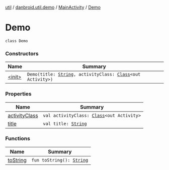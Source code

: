 [util](../../../index.md) / [danbroid.util.demo](../../index.md) / [MainActivity](../index.md) / [Demo](./index.md)

# Demo

`class Demo`

### Constructors

| Name | Summary |
|---|---|
| [&lt;init&gt;](-init-.md) | `Demo(title: `[`String`](https://kotlinlang.org/api/latest/jvm/stdlib/kotlin/-string/index.html)`, activityClass: `[`Class`](https://docs.oracle.com/javase/8/docs/api/java/lang/Class.html)`<out Activity>)` |

### Properties

| Name | Summary |
|---|---|
| [activityClass](activity-class.md) | `val activityClass: `[`Class`](https://docs.oracle.com/javase/8/docs/api/java/lang/Class.html)`<out Activity>` |
| [title](title.md) | `val title: `[`String`](https://kotlinlang.org/api/latest/jvm/stdlib/kotlin/-string/index.html) |

### Functions

| Name | Summary |
|---|---|
| [toString](to-string.md) | `fun toString(): `[`String`](https://kotlinlang.org/api/latest/jvm/stdlib/kotlin/-string/index.html) |
